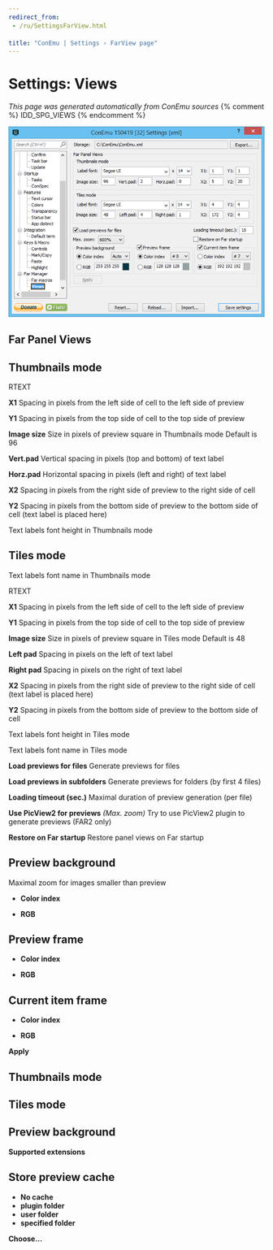 ```yaml
---
redirect_from:
 - /ru/SettingsFarView.html

title: "ConEmu | Settings › FarView page"
---
```


# Settings: Views

*This page was generated automatically from ConEmu sources*
{% comment %} IDD_SPG_VIEWS {% endcomment %}

![ConEmu Settings: Views](/img/Settings-Far-View.png)



## Far Panel Views



## Thumbnails mode



RTEXT



**X1** Spacing in pixels from the left side of cell to the left side of preview

**Y1** Spacing in pixels from the top side of cell to the top side of preview

**Image size** Size in pixels of preview square in Thumbnails mode Default is 96

**Vert.pad** Vertical spacing in pixels (top and bottom) of text label

**Horz.pad** Horizontal spacing in pixels (left and right) of text label

**X2** Spacing in pixels from the right side of preview to the right side of cell

**Y2** Spacing in pixels from the bottom side of preview to the bottom side of cell (text label is placed here)



Text labels font height in Thumbnails mode

## Tiles mode



Text labels font name in Thumbnails mode

RTEXT



**X1** Spacing in pixels from the left side of cell to the left side of preview

**Y1** Spacing in pixels from the top side of cell to the top side of preview

**Image size** Size in pixels of preview square in Tiles mode Default is 48

**Left pad** Spacing in pixels on the left of text label

**Right pad** Spacing in pixels on the right of text label

**X2** Spacing in pixels from the right side of preview to the right side of cell (text label is placed here)

**Y2** Spacing in pixels from the bottom side of preview to the bottom side of cell



Text labels font height in Tiles mode

Text labels font name in Tiles mode

**Load previews for files** Generate previews for files

**Load previews in subfolders** Generate previews for folders (by first 4 files)

**Loading timeout (sec.)** Maximal duration of preview generation (per file)

**Use PicView2 for previews** *(Max. zoom)* Try to use PicView2 plugin to generate previews (FAR2 only)

**Restore on Far startup** Restore panel views on Far startup

## Preview background



Maximal zoom for images smaller than preview


* **Color index**







* **RGB**






## Preview frame




* **Color index**







* **RGB**






## Current item frame




* **Color index**







* **RGB**






**Apply** 



## Thumbnails mode





## Tiles mode





## Preview background













**Supported extensions** 

## Store preview cache




* **No cache**
* **plugin folder**
* **user folder**
* **specified folder**




**Choose...** 





